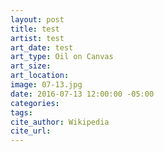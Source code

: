 ```yaml
---
layout: post
title: test
artist: test
art_date: test
art_type: Oil on Canvas
art_size:
art_location:
image: 07-13.jpg
date: 2016-07-13 12:00:00 -05:00
categories:
tags:
cite_author: Wikipedia
cite_url:
---
```

